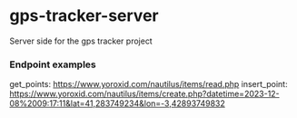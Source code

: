 # gps-tracker-server

Server side for the gps tracker project

### Endpoint examples

get_points: https://www.yoroxid.com/nautilus/items/read.php
insert_point: https://www.yoroxid.com/nautilus/items/create.php?datetime=2023-12-08%2009:17:11&lat=41,283749234&lon=-3,42893749832
